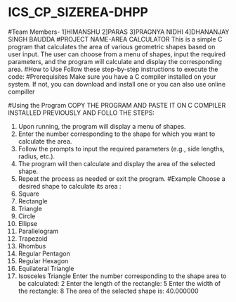 # ICS_CP_SIZEREA-DHPP
#Team Members- 1]HIMANSHU 
               2]PARAS
               3]PRAGNYA NIDHI
               4]DHANANJAY SINGH BAUDDA
#PROJECT NAME-AREA CALCULATOR
This is a simple C program that calculates the area of various geometric shapes based on user input. The user can choose from a menu of shapes, input the required parameters, and the program will calculate and display the corresponding area.
#How to Use 
Follow these step-by-step instructions to execute the code:
#Prerequisites
Make sure you have a C compiler installed on your system.
If not, you can download and install one or you can also use online compiller
 
#Using the Program
COPY THE PROGRAM AND PASTE IT ON C COMPILER INSTALLED PREVIOUSLY
AND FOLLO THE STEPS:
1.	Upon running, the program will display a menu of shapes.
2.	Enter the number corresponding to the shape for which you want to calculate the area.
3.	Follow the prompts to input the required parameters (e.g., side lengths, radius, etc.).
4.	The program will then calculate and display the area of the selected shape.
5.	Repeat the process as needed or exit the program.
#Example
Choose a desired shape to calculate its area : 
1. Square
 2. Rectangle
 3. Triangle 
4. Circle 
5. Ellipse
 6. Parallelogram 
7. Trapezoid
 8. Rhombus
 9. Regular Pentagon 
10. Regular Hexagon
 11. Equilateral Triangle
 12. Isosceles Triangle
 Enter the number corresponding to the shape area to be calculated: 2 Enter the length of the rectangle: 5
 Enter the width of the rectangle: 8 
The area of the selected shape is: 40.000000


